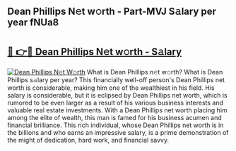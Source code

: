 ## Dean Phillips N𝚎t w𝚘rth - Part-MVJ S𝚊lary per year fNUa8

# <h2><a href="http://gc2lej.nevu.top/?p=Dean+Phillips">🔗 👉🔴 Dean Phillips N𝚎t w𝚘rth - S𝚊lary</a></h2>

[![Dean Phillips N𝚎t W𝚘rth](https://i.imgur.com/Oavwk0R.jpeg)](http://gc2lej.nevu.top/?p=Dean+Phillips)
What is Dean Phillips n𝚎t w𝚘rth? What is Dean Phillips s𝚊lary per year?
This financially well-off person's Dean Phillips net worth is considerable, making him one of the wealthiest in his field. His salary is considerable, but it is eclipsed by Dean Phillips net worth, which is rumored to be even larger as a result of his various business interests and valuable real estate investments. With a Dean Phillips net worth placing him among the elite of wealth, this man is famed for his business acumen and financial brilliance. This rich individual, whose Dean Phillips net worth is in the billions and who earns an impressive salary, is a prime demonstration of the might of dedication, hard work, and financial savvy.
